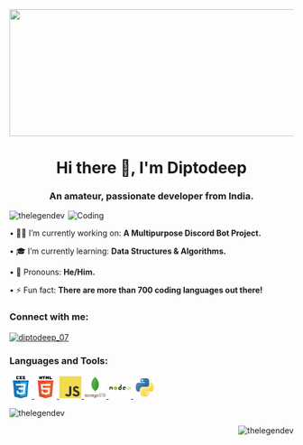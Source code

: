 <img align="center" src="https://cdn.discordapp.com/attachments/819912862595416077/1108349429666304030/python-programming-2000x600.png" width="1000" height="225"/>

<h1 align="center">Hi there 👋, I'm Diptodeep</h1>
<h3 align="center">An amateur, passionate developer from India.</h3>

<img align="right" alt="Coding" width="400" src="https://i.giphy.com/media/qgQUggAC3Pfv687qPC/giphy.webp">

<p align="left"> <img src="https://komarev.com/ghpvc/?username=thelegendev&label=Profile%20views&color=0e75b6&style=flat" alt="thelegendev" /> </p>

• 👨‍💻 I’m currently working on: **A Multipurpose Discord Bot Project.**

• 🎓 I’m currently learning: **Data Structures & Algorithms.**

• 👤 Pronouns: **He/Him.**

• ⚡ Fun fact: **There are more than 700 coding languages out there!**

<h3 align="left">Connect with me:</h3>
<p align="left">
<a href="https://instagram.com/diptodeep_07" target="blank"><img align="center" src="https://raw.githubusercontent.com/rahuldkjain/github-profile-readme-generator/master/src/images/icons/Social/instagram.svg" alt="diptodeep_07" height="30" width="40" /></a>
</p>

<h3 align="left">Languages and Tools:</h3>
<p align="left"> <a href="https://www.w3schools.com/css/" target="_blank" rel="noreferrer"> <img src="https://raw.githubusercontent.com/devicons/devicon/master/icons/css3/css3-original-wordmark.svg" alt="css3" width="40" height="40"/> </a> <a href="https://www.w3.org/html/" target="_blank" rel="noreferrer"> <img src="https://raw.githubusercontent.com/devicons/devicon/master/icons/html5/html5-original-wordmark.svg" alt="html5" width="40" height="40"/> </a> <a href="https://developer.mozilla.org/en-US/docs/Web/JavaScript" target="_blank" rel="noreferrer"> <img src="https://raw.githubusercontent.com/devicons/devicon/master/icons/javascript/javascript-original.svg" alt="javascript" width="40" height="40"/> </a> <a href="https://www.mongodb.com/" target="_blank" rel="noreferrer"> <img src="https://raw.githubusercontent.com/devicons/devicon/master/icons/mongodb/mongodb-original-wordmark.svg" alt="mongodb" width="40" height="40"/> </a> <a href="https://nodejs.org" target="_blank" rel="noreferrer"> <img src="https://raw.githubusercontent.com/devicons/devicon/master/icons/nodejs/nodejs-original-wordmark.svg" alt="nodejs" width="40" height="40"/> </a> <a href="https://www.python.org" target="_blank" rel="noreferrer"> <img src="https://raw.githubusercontent.com/devicons/devicon/master/icons/python/python-original.svg" alt="python" width="40" height="40"/> </a> </p>

<p>&nbsp;<img align="left" src="https://github-readme-stats.vercel.app/api?username=thelegendev&show_icons=true&locale=en" alt="thelegendev" /></p>
<p><img align="right" src="https://github-readme-streak-stats.herokuapp.com/?user=thelegendev&" alt="thelegendev" /></p>
